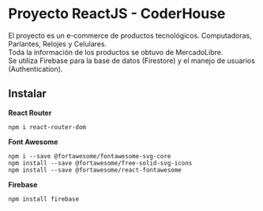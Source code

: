 # Proyecto ReactJS - CoderHouse
El proyecto es un e-commerce de productos tecnológicos. Computadoras, Parlantes, Relojes y Celulares.\
Toda la información de los productos se obtuvo de MercadoLibre.\
Se utiliza Firebase para la base de datos (Firestore) y el manejo de usuarios (Authentication).

## Instalar
**React Router**

`npm i react-router-dom`

**Font Awesome**

`npm i --save @fortawesome/fontawesome-svg-core`\
`npm install --save @fortawesome/free-solid-svg-icons`\
`npm install --save @fortawesome/react-fontawesome`

**Firebase**

`npm install firebase`